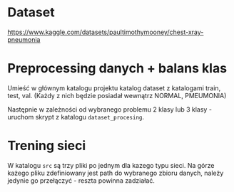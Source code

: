 # Dataset
https://www.kaggle.com/datasets/paultimothymooney/chest-xray-pneumonia

# Preprocessing danych + balans klas
Umieść w głównym katalogu projektu katalog dataset z katalogami train, test, val. (Każdy z nich będzie posiadał wewnątrz NORMAL, PMEUMONIA)

Następnie w zależności od wybranego problemu 2 klasy lub 3 klasy - uruchom skrypt z katalogu `dataset_procesing`.

# Trening sieci
W katalogu `src` są trzy pliki po jednym dla kazego typu sieci. Na górze każego pliku zdefiniowany jest path do wybranego zbioru danych, należy jedynie go przełączyć - reszta powinna zadziałać.

